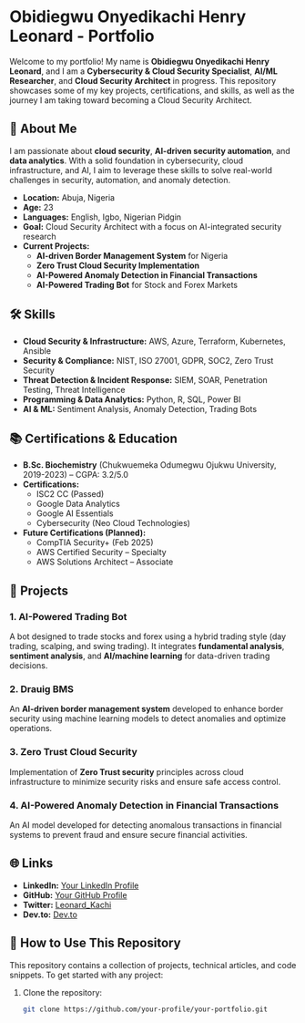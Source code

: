 # Obidiegwu Onyedikachi Henry Leonard - Portfolio

Welcome to my portfolio! My name is **Obidiegwu Onyedikachi Henry Leonard**, and I am a **Cybersecurity & Cloud Security Specialist**, **AI/ML Researcher**, and **Cloud Security Architect** in progress. This repository showcases some of my key projects, certifications, and skills, as well as the journey I am taking toward becoming a Cloud Security Architect.

## 🚀 About Me
I am passionate about **cloud security**, **AI-driven security automation**, and **data analytics**. With a solid foundation in cybersecurity, cloud infrastructure, and AI, I aim to leverage these skills to solve real-world challenges in security, automation, and anomaly detection.

- **Location:** Abuja, Nigeria
- **Age:** 23
- **Languages:** English, Igbo, Nigerian Pidgin
- **Goal:** Cloud Security Architect with a focus on AI-integrated security research
- **Current Projects:** 
  - **AI-driven Border Management System** for Nigeria
  - **Zero Trust Cloud Security Implementation**
  - **AI-Powered Anomaly Detection in Financial Transactions**
  - **AI-Powered Trading Bot** for Stock and Forex Markets

## 🛠️ Skills
- **Cloud Security & Infrastructure:** AWS, Azure, Terraform, Kubernetes, Ansible
- **Security & Compliance:** NIST, ISO 27001, GDPR, SOC2, Zero Trust Security
- **Threat Detection & Incident Response:** SIEM, SOAR, Penetration Testing, Threat Intelligence
- **Programming & Data Analytics:** Python, R, SQL, Power BI
- **AI & ML:** Sentiment Analysis, Anomaly Detection, Trading Bots

## 📚 Certifications & Education
- **B.Sc. Biochemistry** (Chukwuemeka Odumegwu Ojukwu University, 2019-2023) – CGPA: 3.2/5.0
- **Certifications:**
  - ISC2 CC (Passed)
  - Google Data Analytics
  - Google AI Essentials
  - Cybersecurity (Neo Cloud Technologies)
- **Future Certifications (Planned):**
  - CompTIA Security+ (Feb 2025)
  - AWS Certified Security – Specialty
  - AWS Solutions Architect – Associate

## 🔑 Projects

### 1. **AI-Powered Trading Bot**  
   A bot designed to trade stocks and forex using a hybrid trading style (day trading, scalping, and swing trading). It integrates **fundamental analysis**, **sentiment analysis**, and **AI/machine learning** for data-driven trading decisions.

### 2. **Drauig BMS**  
   An **AI-driven border management system** developed to enhance border security using machine learning models to detect anomalies and optimize operations.

### 3. **Zero Trust Cloud Security**  
   Implementation of **Zero Trust security** principles across cloud infrastructure to minimize security risks and ensure safe access control.

### 4. **AI-Powered Anomaly Detection in Financial Transactions**  
   An AI model developed for detecting anomalous transactions in financial systems to prevent fraud and ensure secure financial activities.

## 🌐 Links
- **LinkedIn:** [Your LinkedIn Profile](https://www.linkedin.com/in/onyedikachi-obidiegwu-17068b238)
- **GitHub:** [Your GitHub Profile](https://github.com/LeonardKachi)
- **Twitter:** [Leonard_Kachi](https://twitter.com/Leonard_kachi)
- **Dev.to:** [Dev.to](https://dev.to/leonardkachi)

## 📝 How to Use This Repository
This repository contains a collection of projects, technical articles, and code snippets. To get started with any project:

1. Clone the repository:
   ```bash
   git clone https://github.com/your-profile/your-portfolio.git
